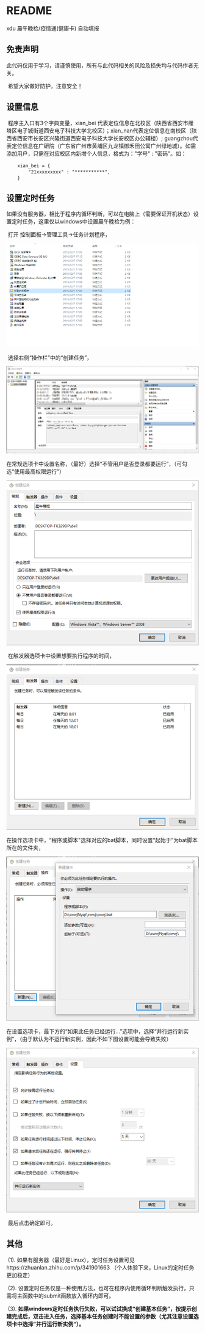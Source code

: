# README

xdu 晨午晚检/疫情通(健康卡) 自动填报



## 免责声明

​		此代码仅用于学习，请谨慎使用，所有与此代码相关的风险及损失均与代码作者无关。

​		希望大家做好防护，注意安全！



## 设置信息

​	    程序主入口有3个字典变量，xian_bei 代表定位信息在北校区（陕西省西安市雁塔区电子城街道西安电子科技大学北校区）；xian_nan代表定位信息在南校区（陕西省西安市长安区兴隆街道西安电子科技大学长安校区办公辅楼）; guangzhou代表定位信息在广研院（广东省广州市黄埔区九龙镇御禾田公寓广州绿地城）。如需添加用户，只需在对应校区内新增个人信息，格式为："学号" : "密码"。如：

```
    xian_bei = {
        "21xxxxxxxxx" : "***********",
    }
```



## 设置定时任务

​		如果没有服务器，相比于程序内循环判断，可以在电脑上（需要保证开机状态）设置定时任务，这里仅以windows中设置晨午晚检为例：

​			打开 控制面板→管理工具→任务计划程序，

![image-20210827232102811](https://github.com/40z0ng/xdu-cwwjNyqt/blob/main/images-folder/image-20210827232102811.png)

​			选择右侧“操作栏”中的“创建任务”，

![image-20210916144631804](https://github.com/40z0ng/xdu-cwwjNyqt/blob/main/images-folder/image-20210916144631804.png)

​			在常规选项卡中设置名称，（最好）选择“不管用户是否登录都要运行”，（可勾选“使用最高权限运行”）

![image-20210916145447769](https://github.com/40z0ng/xdu-cwwjNyqt/blob/main/images-folder/image-20210916145447769.png)

​			在触发器选项卡中设置想要执行程序的时间，

![image-20210916145946502](https://github.com/40z0ng/xdu-cwwjNyqt/blob/main/images-folder/image-20210916145946502.png)

​			在操作选项卡中，“程序或脚本"选择对应的bat脚本，同时设置“起始于”为bat脚本所在的文件夹，

![image-20210916150304695](https://github.com/40z0ng/xdu-cwwjNyqt/blob/main/images-folder/image-20210916150304695.png)

​			在设置选项卡，最下方的“如果此任务已经运行...”选项中，选择“并行运行新实例”，（由于默认为不运行新实例，因此不如下图设置可能会导致失败）

![image-20210916151228051](https://github.com/40z0ng/xdu-cwwjNyqt/blob/main/images-folder/image-20210916151228051.png)

​			最后点击确定即可。



## 其他

​		(1). 如果有服务器（最好是Linux），定时任务设置可见https://zhuanlan.zhihu.com/p/341901663 （个人体验下来，Linux的定时任务更加稳定）		

​		(2). 设置定时任务仅是一种使用方法，也可在程序内使用循环判断触发执行，只需将主函数中的submit函数放入循环内即可。

​		(3). **如果windows定时任务执行失败，可以试试换成“创建基本任务”，按提示创建完成后，双击进入任务，选择基本任务创建时不能设置的参数（尤其注意设置选项卡中选择”并行运行新实例“）。**

